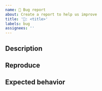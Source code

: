 ```yaml
---
name: 🐛 Bug report
about: Create a report to help us improve
title: '🐛: <title>'
labels: bug
assignees: ''
---
```


## Description

<!-- Short description -->

## Reproduce

<!-- Steps to reproduce - Add relevant screenshots -->

## Expected behavior

<!-- Avoid ambiguity -->
